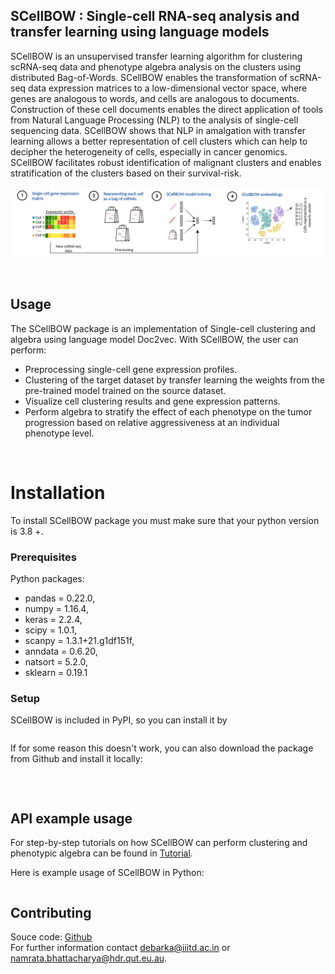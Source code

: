 ## SCellBOW : Single-cell RNA-seq analysis and transfer learning using language models

SCellBOW is an unsupervised transfer learning algorithm for clustering scRNA-seq data and phenotype algebra analysis on the clusters using distributed Bag-of-Words. SCellBOW enables the transformation of scRNA-seq data expression matrices to a low-dimensional vector space, where genes are analogous to words, and cells are analogous to documents. Construction of these cell documents enables the direct application of tools from Natural Language Processing (NLP) to the analysis of single-cell sequencing data. SCellBOW shows that NLP in amalgation with transfer learning allows a better representation of cell clusters which can help to decipher the heterogeneity of cells, especially in cancer genomics. SCellBOW facilitates robust identification of malignant clusters and enables stratification of the clusters based on their survival-risk.


![SCellBOW workflow](Data/images/SCellBOW.png)

<!-- \For thorough details, see our paper: [https://www.nature.com/articles/s41467-020-15851-3](https://www.nature.com/articles/s41467-020-15851-3) -->
<br>

## Usage

The SCellBOW package is an implementation of Single-cell clustering and algebra using language model Doc2vec. With SCellBOW, the user can perform:

- Preprocessing single-cell gene expression profiles.
- Clustering of the target dataset by transfer learning the weights from the pre-trained model trained on the source dataset.
- Visualize cell clustering results and gene expression patterns.
- Perform algebra to stratify the effect of each phenotype on the tumor progression based on relative aggressiveness at an individual phenotype level. 

<br>


# Installation

To install SCellBOW package you must make sure that your python version is 3.8 +. 

### Prerequisites

Python packages:
- pandas = 0.22.0, 
- numpy = 1.16.4, 
- keras = 2.2.4, 
- scipy = 1.0.1, 
- scanpy = 1.3.1+21.g1df151f, 
- anndata = 0.6.20, 
- natsort = 5.2.0, 
- sklearn = 0.19.1



### Setup

SCellBOW is included in PyPI, so you can install it by

```bash

```

If for some reason this doesn't work, you can also download the package from Github and install it locally:

```bash

```
<br>

## API example usage

For step-by-step tutorials on how SCellBOW can perform clustering and phenotypic algebra can be found in [Tutorial](https://eleozzr.github.io/desc/tutorial.html).


Here is example usage of SCellBOW in Python:

```bash
```


## Contributing
Souce code: [Github](https://github.com/eleozzr/desc)  
For further information contact debarka@iiitd.ac.in or namrata.bhattacharya@hdr.qut.eu.au. 











